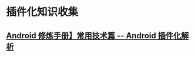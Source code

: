 # 插件化知识收集

## [Android 修炼手册】常用技术篇 -- Android 插件化解析](https://juejin.im/post/5d235f8b51882554c007af06)
